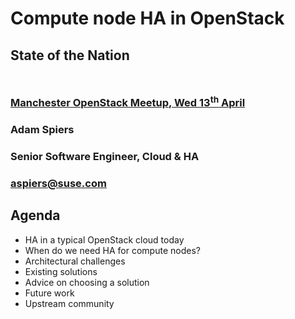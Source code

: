 <!-- .slide: data-state="cover" id="cover-page" data-menu-title="Compute node HA" -->
<div class="title">
    <h1>Compute node HA in OpenStack</h1>
    <h2 style="margin-bottom: 50px;">State of the Nation</h2>
    <h3><a href="http://www.meetup.com/Manchester-OpenStack-Meetup/events/229510407/">Manchester OpenStack Meetup, Wed 13<sup>th</sup> April</a></h3>
</div>

<div class="presenter">
    <h3 class="name">Adam Spiers</h3>
    <h3 class="job-title">Senior Software Engineer, Cloud &amp; HA</h3>
    <h3 class="email"><a href="mailto:aspiers@suse.com">aspiers@suse.com</a></h3>
</div>


<!-- .slide: data-state="normal" id="agenda" -->
## Agenda

*   HA in a typical OpenStack cloud today
*   When do we need HA for compute nodes?
*   Architectural challenges
*   Existing solutions
*   Advice on choosing a solution
*   Future work
*   Upstream community
